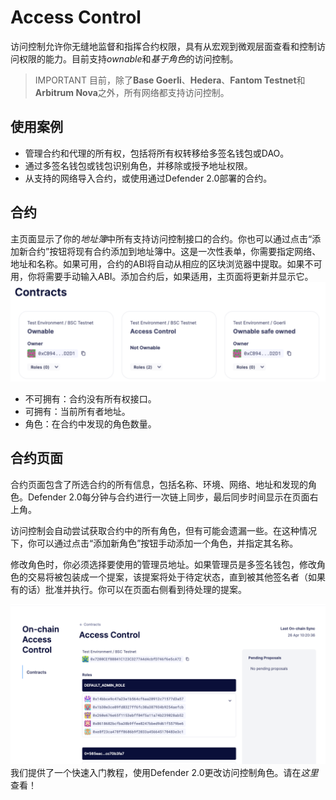 # Access Control
访问控制允许你无缝地监督和指挥合约权限，具有从宏观到微观层面查看和控制访问权限的能力。目前支持*ownable*和*基于角色*的访问控制。

> IMPORTANT
目前，除了**Base Goerli**、**Hedera**、**Fantom Testnet**和**Arbitrum Nova**之外，所有网络都支持访问控制。

## 使用案例
* 管理合约和代理的所有权，包括将所有权转移给多签名钱包或DAO。
* 通过多签名钱包或钱包识别角色，并移除或授予地址权限。
* 从支持的网络导入合约，或使用通过Defender 2.0部署的合约。

## 合约
主页面显示了你的*地址簿*中所有支持访问控制接口的合约。你也可以通过点击“添加新合约”按钮将现有合约添加到地址簿中。这是一次性表单，你需要指定网络、地址和名称。如果可用，合约的ABI将自动从相应的区块浏览器中提取。如果不可用，你将需要手动输入ABI。添加合约后，如果适用，主页面将更新并显示它。
![access-control](img/access-control.png)

* 不可拥有：合约没有所有权接口。
* 可拥有：当前所有者地址。
* 角色：在合约中发现的角色数量。

## 合约页面
合约页面包含了所选合约的所有信息，包括名称、环境、网络、地址和发现的角色。Defender 2.0每分钟与合约进行一次链上同步，最后同步时间显示在页面右上角。

访问控制会自动尝试获取合约中的所有角色，但有可能会遗漏一些。在这种情况下，你可以通过点击“添加新角色”按钮手动添加一个角色，并指定其名称。

修改角色时，你必须选择要使用的管理员地址。如果管理员是多签名钱包，修改角色的交易将被包装成一个提案，该提案将处于待定状态，直到被其他签名者（如果有的话）批准并执行。你可以在页面右侧看到待处理的提案。

![access-control-contract](img/access-control-contract.png)
我们提供了一个快速入门教程，使用Defender 2.0更改访问控制角色。请在*这里*查看！